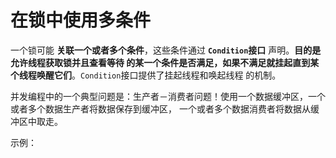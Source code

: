 在锁中使用多条件
====================================================
一个锁可能 **关联一个或者多个条件**，这些条件通过 **`Condition`接口** 声明。**目的是允许线程获取锁并且查看等待
的某一个条件是否满足，如果不满足就挂起直到某个线程唤醒它们**。`Condition`接口提供了挂起线程和唤起线程
的机制。

并发编程中的一个典型问题是：生产者－消费者问题！使用一个数据缓冲区，一个或者多个数据生产者将数据保存到缓冲区，
一个或者多个数据消费者将数据从缓冲区中取走。

示例：
```java

```
